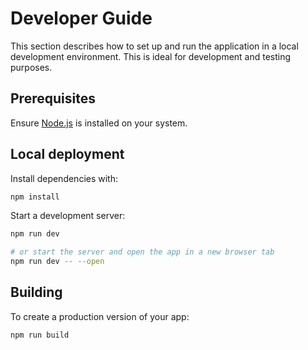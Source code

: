 # Developer Guide

This section describes how to set up and run the application in a local development environment. This is ideal for development and testing purposes.

## Prerequisites
Ensure [Node.js](https://nodejs.org/en) is installed on your system.

## Local deployment

Install dependencies with:
```bash
npm install
```

Start a development server:

```bash
npm run dev

# or start the server and open the app in a new browser tab
npm run dev -- --open
```

## Building

To create a production version of your app:

```bash
npm run build
```
